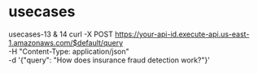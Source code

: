 # usecases
usecases-13 & 14
curl -X POST https://your-api-id.execute-api.us-east-1.amazonaws.com/$default/query \
  -H "Content-Type: application/json" \
  -d '{"query": "How does insurance fraud detection work?"}'
